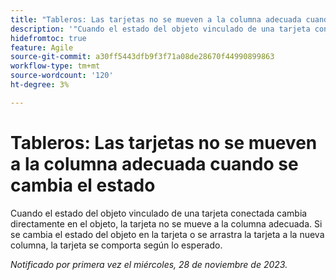 ```yaml
---
title: "Tableros: Las tarjetas no se mueven a la columna adecuada cuando se cambia el estado"
description: '"Cuando el estado del objeto vinculado de una tarjeta conectada se cambia directamente en el objeto, la tarjeta no se mueve a la columna adecuada. Si se cambia el estado del objeto en la tarjeta o se arrastra la tarjeta a la nueva columna, la tarjeta se comporta según lo esperado".'
hidefromtoc: true
feature: Agile
source-git-commit: a30ff5443dfb9f3f71a08de28670f44990899863
workflow-type: tm+mt
source-wordcount: '120'
ht-degree: 3%

---
```



# Tableros: Las tarjetas no se mueven a la columna adecuada cuando se cambia el estado

Cuando el estado del objeto vinculado de una tarjeta conectada cambia directamente en el objeto, la tarjeta no se mueve a la columna adecuada. Si se cambia el estado del objeto en la tarjeta o se arrastra la tarjeta a la nueva columna, la tarjeta se comporta según lo esperado.

_Notificado por primera vez el miércoles, 28 de noviembre de 2023._
